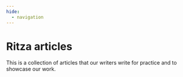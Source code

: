 ```yaml
---
hide:
  - navigation
---
```


# Ritza articles

This is a collection of articles that our writers write for practice and to showcase our work.
